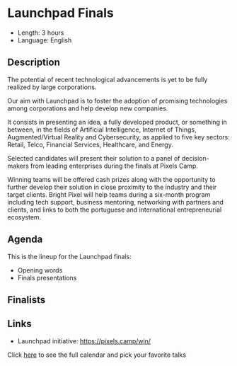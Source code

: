 Launchpad Finals
==========================

* Length: 3 hours
* Language: English

Description
-----------

The potential of recent technological advancements is yet to be fully realized by large corporations.

Our aim with Launchpad is to foster the adoption of promising technologies among corporations and help develop new companies.

It consists in presenting an idea, a fully developed product, or something in between, in the fields of Artificial Intelligence, Internet of Things, Augmented/Virtual Reality and Cybersecurity, as applied to five key sectors: Retail, Telco, Financial Services, Healthcare, and Energy.

Selected candidates will present their solution to a panel of decision-makers from leading enterprises during the finals at Pixels Camp.

Winning teams will be offered cash prizes along with the opportunity to further develop their solution in close proximity to the industry and their target clients. Bright Pixel will help teams during a six-month program including tech support, business mentoring, networking with partners and clients, and links to both the portuguese and international entrepreneurial ecosystem.

Agenda
------

This is the lineup for the Launchpad finals:

 * Opening words
 * Finals presentations

Finalists
-----------

Links
-----

* Launchpad initiative: https://pixels.camp/win/

Click [here][1] to see the full calendar and pick your favorite talks

[1]: https://pixels.camp/schedule/
